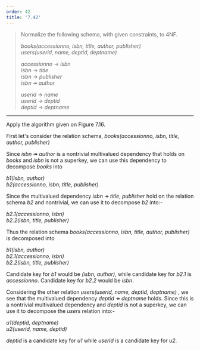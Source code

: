 ```yaml
---
order: 42
title: '7.42'
---
```

> Normalize the following schema, with given constraints, to 4NF. 
> 
> _books(accessionno, isbn, title, author, publisher)_  <br> 
> _users(userid, name, deptid, deptname)_ <br> 
> 
> _accessionno_ $\rightarrow$ _isbn_ <br> 
> _isbn_ $\rightarrow$ _title_ <br> 
> _isbn_ $\rightarrow$ _publisher_ <br> 
> _isbn_ $\twoheadrightarrow$ _author_ <br> 
> 
> _userid_ $\rightarrow$ _name_ <br> 
> _userid_ $\rightarrow$ _deptid_ <br> 
> _deptid_ $\rightarrow$ _deptname_ <br> 
> 

--------------------------------

Apply the algorithm given on Figure 7.16. 

First let's consider the relation schema, 
_books(accessionno, isbn, title, author, publisher)_

Since _isbn_ $\twoheadrightarrow$ _author_ is a nontrivial multivalued 
dependency that holds on _books_ and _isbn_ is not a superkey, we can use this
dependency to decompose _books_ into 

_b1(isbn, author)_ <br>
_b2(accessionno, isbn, title, publisher)_ <br> 

Since the multivalued dependency _isbn_ $\twoheadrightarrow$ _title_, _publisher_
hold on the relation schema _b2_ and nontrivial, we can use it to decompose _b2_ 
into:- 

_b2.1(accessionno, isbn)_ <br> 
_b2.2(isbn, title, publisher)_ <br> 


Thus the relation schema _books(accessionno, isbn, title, author, publisher)_
is decomposed into 

_b1(isbn, author)_ <br>
_b2.1(accessionno, isbn)_ <br> 
_b2.2(isbn, title, publisher)_ <br>

Candidate key for _b1_ would be _(isbn, author)_, while candidate key for _b2.1_
is _accessionno_. Candidate key for _b2.2_ would be _isbn_. 
<br>

Considering the other relation _users(userid, name, deptid, deptname)_ , we 
see that the multivalued dependency _deptid_ $\twoheadrightarrow$ _deptname_ holds. 
Since this is a nontrivial multivalued dependency and _deptid_ is not a 
superkey, we can use it to decompose the _users_ relation into:- 

_u1(deptid, deptname)_ <br> 
_u2(userid, name, deptid)_

_deptid_ is a candidate key for _u1_ while _userid_ is a candidate key for _u2_. 